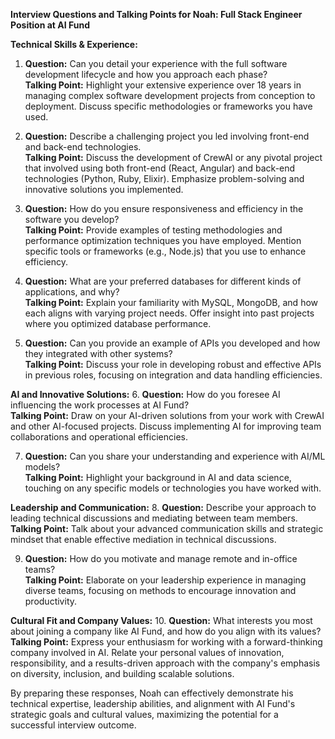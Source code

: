 **Interview Questions and Talking Points for Noah: Full Stack Engineer Position at AI Fund**

**Technical Skills & Experience:**
1. **Question:** Can you detail your experience with the full software development lifecycle and how you approach each phase?  
   **Talking Point:** Highlight your extensive experience over 18 years in managing complex software development projects from conception to deployment. Discuss specific methodologies or frameworks you have used.

2. **Question:** Describe a challenging project you led involving front-end and back-end technologies.  
   **Talking Point:** Discuss the development of CrewAI or any pivotal project that involved using both front-end (React, Angular) and back-end technologies (Python, Ruby, Elixir). Emphasize problem-solving and innovative solutions you implemented.

3. **Question:** How do you ensure responsiveness and efficiency in the software you develop?  
   **Talking Point:** Provide examples of testing methodologies and performance optimization techniques you have employed. Mention specific tools or frameworks (e.g., Node.js) that you use to enhance efficiency.

4. **Question:** What are your preferred databases for different kinds of applications, and why?  
   **Talking Point:** Explain your familiarity with MySQL, MongoDB, and how each aligns with varying project needs. Offer insight into past projects where you optimized database performance.

5. **Question:** Can you provide an example of APIs you developed and how they integrated with other systems?  
   **Talking Point:** Discuss your role in developing robust and effective APIs in previous roles, focusing on integration and data handling efficiencies.

**AI and Innovative Solutions:**
6. **Question:** How do you foresee AI influencing the work processes at AI Fund?  
   **Talking Point:** Draw on your AI-driven solutions from your work with CrewAI and other AI-focused projects. Discuss implementing AI for improving team collaborations and operational efficiencies.

7. **Question:** Can you share your understanding and experience with AI/ML models?  
   **Talking Point:** Highlight your background in AI and data science, touching on any specific models or technologies you have worked with.

**Leadership and Communication:**
8. **Question:** Describe your approach to leading technical discussions and mediating between team members.  
   **Talking Point:** Talk about your advanced communication skills and strategic mindset that enable effective mediation in technical discussions.

9. **Question:** How do you motivate and manage remote and in-office teams?  
   **Talking Point:** Elaborate on your leadership experience in managing diverse teams, focusing on methods to encourage innovation and productivity.

**Cultural Fit and Company Values:**
10. **Question:** What interests you most about joining a company like AI Fund, and how do you align with its values?  
    **Talking Point:** Express your enthusiasm for working with a forward-thinking company involved in AI. Relate your personal values of innovation, responsibility, and a results-driven approach with the company's emphasis on diversity, inclusion, and building scalable solutions.

By preparing these responses, Noah can effectively demonstrate his technical expertise, leadership abilities, and alignment with AI Fund's strategic goals and cultural values, maximizing the potential for a successful interview outcome.
```